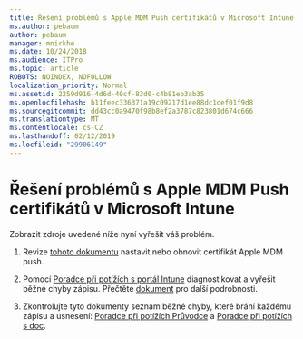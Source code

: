 ```yaml
---
title: Řešení problémů s Apple MDM Push certifikátů v Microsoft Intune
ms.author: pebaum
author: pebaum
manager: mnirkhe
ms.date: 10/24/2018
ms.audience: ITPro
ms.topic: article
ROBOTS: NOINDEX, NOFOLLOW
localization_priority: Normal
ms.assetid: 2259d916-4d6d-40cf-83d0-c4b81eb3ab35
ms.openlocfilehash: b11feec336371a19c09217d1ee88dc1cef01f9d8
ms.sourcegitcommit: dd43cc0a9470f98b8ef2a3787c823801d674c666
ms.translationtype: MT
ms.contentlocale: cs-CZ
ms.lasthandoff: 02/12/2019
ms.locfileid: "29906149"
---
```

# <a name="troubleshoot-issues-with-apple-mdm-push-certificate-in-microsoft-intune"></a>Řešení problémů s Apple MDM Push certifikátů v Microsoft Intune

Zobrazit zdroje uvedené níže nyní vyřešit váš problém. 
  
1. Revize [tohoto dokumentu](https://docs.microsoft.com/intune/apple-mdm-push-certificate-get) nastavit nebo obnovit certifikát Apple MDM push. 
    
2. Pomocí [Poradce při potížích s portál Intune](https://devicemanagement.microsoft.com/#blade/Microsoft_Intune_DeviceSettings/TroubleshootBlade) diagnostikovat a vyřešit běžné chyby zápisu. Přečtěte [dokument](https://docs.microsoft.com/intune/help-desk-operators) pro další podrobnosti. 
    
3. Zkontrolujte tyto dokumenty seznam běžné chyby, které brání každému zápisu a usnesení: [Poradce při potížích Průvodce](https://support.microsoft.com/help/4039809/troubleshooting-ios-device-enrollment-in-intune) a [Poradce při potížích s doc](https://docs.microsoft.com/intune-classic/troubleshoot/troubleshoot-device-enrollment-in-intune).
    

